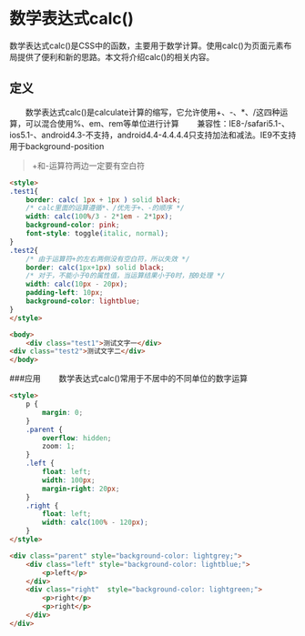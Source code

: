 # 数学表达式calc()
数学表达式calc()是CSS中的函数，主要用于数学计算。使用calc()为页面元素布局提供了便利和新的思路。本文将介绍calc()的相关内容。  

## 定义
&emsp;&emsp;数学表达式calc()是calculate计算的缩写，它允许使用+、-、*、/这四种运算，可以混合使用%、em、rem等单位进行计算
&emsp;&emsp;兼容性：IE8-/safari5.1-、ios5.1-、android4.3-不支持，android4.4-4.4.4.4只支持加法和减法。IE9不支持用于background-position

> +和-运算符两边一定要有空白符

```html
<style>
.test1{
    border: calc( 1px + 1px ) solid black;
    /* calc里面的运算遵循*、/优先于+、-的顺序 */
    width: calc(100%/3 - 2*1em - 2*1px);
    background-color: pink;
    font-style: toggle(italic, normal); 
}
.test2{
    /* 由于运算符+的左右两侧没有空白符，所以失效 */
    border: calc(1px+1px) solid black;
    /* 对于，不能小于0的属性值，当运算结果小于0时，按0处理 */
    width: calc(10px - 20px);
    padding-left: 10px;
    background-color: lightblue;
}
</style>

<body>
    <div class="test1">测试文字一</div>    
<div class="test2">测试文字二</div>
</body>
```
 

###应用
&emsp;&emsp;数学表达式calc()常用于不居中的不同单位的数字运算
```html
<style>
    p {
        margin: 0;
    }
    .parent {
        overflow: hidden;
        zoom: 1;
    }
    .left {
        float: left;
        width: 100px;
        margin-right: 20px;
    }    
    .right {
        float: left;
        width: calc(100% - 120px);
    }
</style>

<div class="parent" style="background-color: lightgrey;">
    <div class="left" style="background-color: lightblue;">
        <p>left</p>
    </div>
    <div class="right"  style="background-color: lightgreen;">
        <p>right</p>
        <p>right</p>
    </div>
</div>
```
